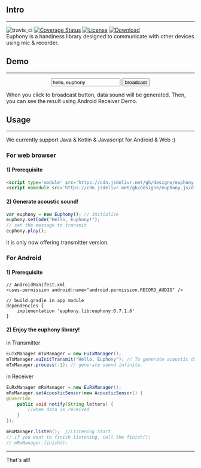 ## Intro
---
![travis_ci](https://travis-ci.org/designe/euphony.svg?branch=master) [![Coverage Status](https://coveralls.io/repos/github/designe/euphony/badge.svg?branch=master)](https://coveralls.io/github/designe/euphony?branch=master) [![License](https://img.shields.io/badge/License-Apache%202.0-blue.svg)](https://opensource.org/licenses/Apache-2.0) [ ![Download](https://api.bintray.com/packages/jbear/maven/euphony/images/download.svg?version=0.7.1.6) ](https://bintray.com/jbear/maven/euphony/0.7.1.6/link)  
Euphony is a handiness library designed to communicate with other devices using mic & recorder.

## Demo 
---
<center><p> <input id='euphy_text' class='demo_text_edit' type='text' value='hello, euphony'  /> <input id='euphy_btn' class='demo_btn' type='button' value='broadcast' onclick='generateSound()' /></p></center>  

When you click to broadcast button, data sound will be generated.
Then, you can see the result using Android Receiver Demo.

## Usage
---
We currently support Java & Kotlin & Javascript for Android & Web :)

### For web browser
#### 1) Prerequisite
```html
<script type='module' src='https://cdn.jsdelivr.net/gh/designe/euphony.js/dist/euphony.m.min.js'></script>
<script nomodule src='https://cdn.jsdelivr.net/gh/designe/euphony.js/dist/euphony.min.js'></script>

```
#### 2) Generate acoustic sound!
```js
var euphony = new Euphony(); // initialize
euphony.setCode("Hello, Euphony!"); 
// set the message to transmit
euphony.play();
```
it is only now offering transmitter version.


### For Android

#### 1) Prerequisite
```
// AndroidManifest.xml
<uses-permission android:name="android.permission.RECORD_AUDIO" />

// build.gradle in app module
dependencies {
    implementation 'euphony.lib:euphony:0.7.1.6'
}
```
#### 2) Enjoy the euphony library!
in Transmitter
```java
EuTxManager mTxManager = new EuTxManager();
mTxManager.euInitTransmit("Hello, Euphony"); // To generate acoustic data "Hello, Euphony"
mTxManager.process(-1); // generate sound infinite.
```

in Receiver
```java
EuRxManager mRxManager = new EuRxManager();
mRxManager.setAcousticSensor(new AcousticSensor() {
@Override
    public void notify(String letters) {
        //when data is received
    }
});

mRxManager.listen();  //Listening Start
// if you want to finish listening, call the finish();
// mRxManager.finish();
```
---

That's all!
